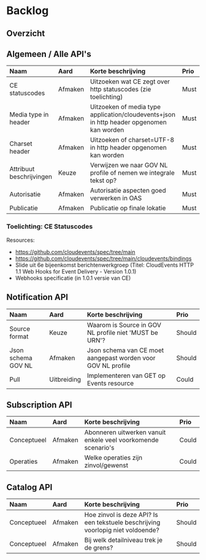 # Backlog

## Overzicht

## Algemeen / Alle API's

Naam | Aard | Korte beschrijving | Prio
| :--- | :--- | :--- | :---
CE statuscodes | Afmaken | Uitzoeken wat CE zegt over http statuscodes (zie toelichting) | Must
Media type in header | Afmaken | Uitzoeken of media type application/cloudevents+json in http header opgenomen kan worden | Must
Charset header | Afmaken | Uitzoeken of charset=UTF-8 in http header opgenomen kan worden | Must
Attribuut beschrijvingen | Keuze | Verwijzen we naar GOV NL profile of nemen we integrale tekst op? | Must
Autorisatie | Afmaken | Autorisatie aspecten goed verwerken in OAS | Must
Publicatie | Afmaken | Publicatie op finale lokatie | Must

### Toelichting: CE Statuscodes
Resources:
- https://github.com/cloudevents/spec/tree/main
- https://github.com/cloudevents/spec/tree/main/cloudevents/bindings
- Slide uit 6e bijeenkomst berichtenwerkgroep (Titel: CloudEvents HTTP 1.1 Web Hooks for Event Delivery - Version 1.0.1)
- Webhooks specificatie (in 1.0.1 versie van CE)

## Notification API

Naam | Aard | Korte beschrijving | Prio
| :--- | :--- | :--- | :---
Source format | Keuze | Waarom is Source in GOV NL profile niet 'MUST be URN'? | Should
Json schema GOV NL | Afmaken | Json schema van CE moet aangepast worden voor GOV NL profile | Should
Pull | Uitbreiding | Implementeren van GET op Events resource | Could

## Subscription API

Naam | Aard | Korte beschrijving | Prio
| :--- | :--- | :--- | :---
Conceptueel | Afmaken | Abonneren uitwerken vanuit enkele veel voorkomende scenario's | Could
Operaties | Afmaken | Welke operaties zijn zinvol/gewenst | Could

## Catalog API

Naam | Aard | Korte beschrijving | Prio
| :--- | :--- | :--- | :---
Conceptueel | Afmaken | Hoe zinvol is deze API? Is een tekstuele beschrijving voorlopig niet voldoende? | Should
Conceptueel | Afmaken | Bij welk detailniveau trek je de grens? | Should

